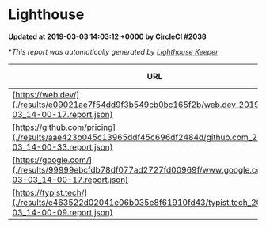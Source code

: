 
# Lighthouse

**Updated at 2019-03-03 14:03:12 +0000 by [CircleCI #2038](https://circleci.com/gh/ItinerisLtd/lighthouse-keeper-example/2038)**

**This report was automatically generated by [Lighthouse Keeper](https://github.com/itinerisltd/lighthouse-keeper)*

| URL | Performance | Accessibility | Best Practices | SEO | PWA | Updated At |
| --- | --- | --- | --- | --- | --- | --- |
| [https://web.dev/](./results/e09021ae7f54dd9f3b549cb0bc165f2b/web.dev_2019-03-03_14-00-17.report.json) | 0.93 | 0.93 | 1 | 0.91 | 1 | 2019-03-03T14:00:17.131Z |
| [https://github.com/pricing](./results/aae423b045c13965ddf45c696df2484d/github.com_2019-03-03_14-00-33.report.json) | 0.74 | 0.89 | 0.93 | 0.9 | 0.58 | 2019-03-03T14:00:33.749Z |
| [https://google.com/](./results/99999ebcfdb78df077ad2727fd00969f/www.google.com_2019-03-03_14-00-17.report.json) | 0.95 | 0.71 | 0.93 | 0.8 | 0.58 | 2019-03-03T14:00:17.787Z |
| [https://typist.tech/](./results/e463522d02041e06b035e8f61910fd43/typist.tech_2019-03-03_14-00-09.report.json) | 1 |  |  |  |  | 2019-03-03T14:00:09.499Z |
